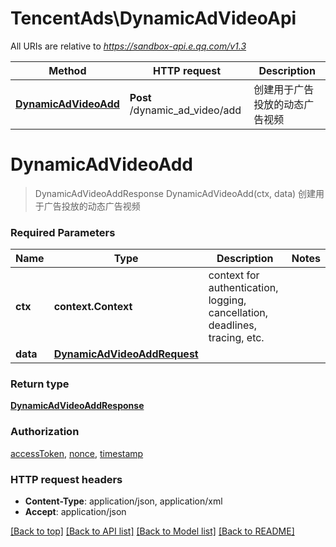 # TencentAds\DynamicAdVideoApi

All URIs are relative to *https://sandbox-api.e.qq.com/v1.3*

Method | HTTP request | Description
------------- | ------------- | -------------
[**DynamicAdVideoAdd**](DynamicAdVideoApi.md#DynamicAdVideoAdd) | **Post** /dynamic_ad_video/add | 创建用于广告投放的动态广告视频


# **DynamicAdVideoAdd**
> DynamicAdVideoAddResponse DynamicAdVideoAdd(ctx, data)
创建用于广告投放的动态广告视频

### Required Parameters

Name | Type | Description  | Notes
------------- | ------------- | ------------- | -------------
 **ctx** | **context.Context** | context for authentication, logging, cancellation, deadlines, tracing, etc.
  **data** | [**DynamicAdVideoAddRequest**](DynamicAdVideoAddRequest.md)|  | 

### Return type

[**DynamicAdVideoAddResponse**](DynamicAdVideoAddResponse.md)

### Authorization

[accessToken](../README.md#accessToken), [nonce](../README.md#nonce), [timestamp](../README.md#timestamp)

### HTTP request headers

 - **Content-Type**: application/json, application/xml
 - **Accept**: application/json

[[Back to top]](#) [[Back to API list]](../README.md#documentation-for-api-endpoints) [[Back to Model list]](../README.md#documentation-for-models) [[Back to README]](../README.md)

